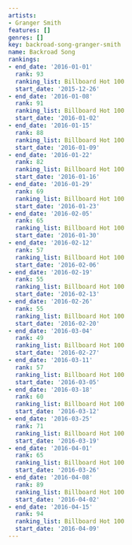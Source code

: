 ```yaml
---
artists:
- Granger Smith
features: []
genres: []
key: backroad-song-granger-smith
name: Backroad Song
rankings:
- end_date: '2016-01-01'
  rank: 93
  ranking_list: Billboard Hot 100
  start_date: '2015-12-26'
- end_date: '2016-01-08'
  rank: 91
  ranking_list: Billboard Hot 100
  start_date: '2016-01-02'
- end_date: '2016-01-15'
  rank: 88
  ranking_list: Billboard Hot 100
  start_date: '2016-01-09'
- end_date: '2016-01-22'
  rank: 82
  ranking_list: Billboard Hot 100
  start_date: '2016-01-16'
- end_date: '2016-01-29'
  rank: 69
  ranking_list: Billboard Hot 100
  start_date: '2016-01-23'
- end_date: '2016-02-05'
  rank: 65
  ranking_list: Billboard Hot 100
  start_date: '2016-01-30'
- end_date: '2016-02-12'
  rank: 57
  ranking_list: Billboard Hot 100
  start_date: '2016-02-06'
- end_date: '2016-02-19'
  rank: 55
  ranking_list: Billboard Hot 100
  start_date: '2016-02-13'
- end_date: '2016-02-26'
  rank: 55
  ranking_list: Billboard Hot 100
  start_date: '2016-02-20'
- end_date: '2016-03-04'
  rank: 49
  ranking_list: Billboard Hot 100
  start_date: '2016-02-27'
- end_date: '2016-03-11'
  rank: 57
  ranking_list: Billboard Hot 100
  start_date: '2016-03-05'
- end_date: '2016-03-18'
  rank: 60
  ranking_list: Billboard Hot 100
  start_date: '2016-03-12'
- end_date: '2016-03-25'
  rank: 71
  ranking_list: Billboard Hot 100
  start_date: '2016-03-19'
- end_date: '2016-04-01'
  rank: 65
  ranking_list: Billboard Hot 100
  start_date: '2016-03-26'
- end_date: '2016-04-08'
  rank: 89
  ranking_list: Billboard Hot 100
  start_date: '2016-04-02'
- end_date: '2016-04-15'
  rank: 94
  ranking_list: Billboard Hot 100
  start_date: '2016-04-09'
---
```


